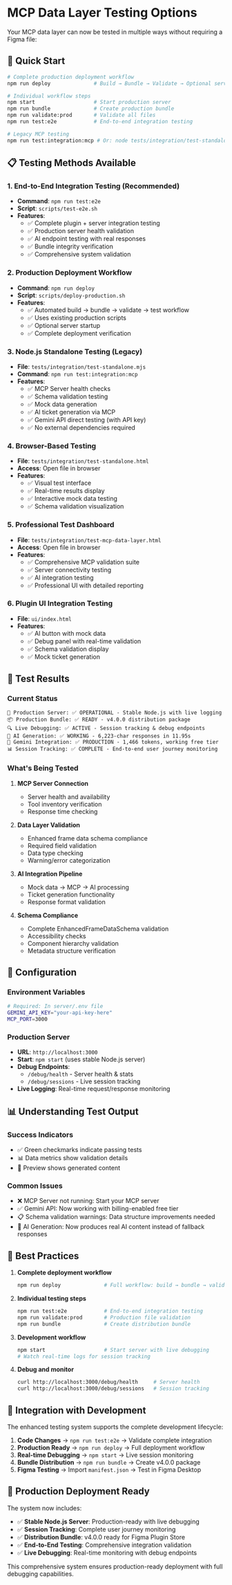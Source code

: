 # MCP Data Layer Testing Options

Your MCP data layer can now be tested in multiple ways without requiring a Figma file:

## 🚀 Quick Start

```bash
# Complete production deployment workflow
npm run deploy              # Build → Bundle → Validate → Optional server start

# Individual workflow steps
npm start                   # Start production server
npm run bundle              # Create production bundle
npm run validate:prod       # Validate all files
npm run test:e2e            # End-to-end integration testing

# Legacy MCP testing
npm run test:integration:mcp # Or: node tests/integration/test-standalone.mjs
```

## 📋 Testing Methods Available

### 1. **End-to-End Integration Testing** (Recommended)
- **Command**: `npm run test:e2e`
- **Script**: `scripts/test-e2e.sh`
- **Features**:
  - ✅ Complete plugin + server integration testing
  - ✅ Production server health validation
  - ✅ AI endpoint testing with real responses
  - ✅ Bundle integrity verification
  - ✅ Comprehensive system validation

### 2. **Production Deployment Workflow**
- **Command**: `npm run deploy`
- **Script**: `scripts/deploy-production.sh`
- **Features**:
  - ✅ Automated build → bundle → validate → test workflow
  - ✅ Uses existing production scripts
  - ✅ Optional server startup
  - ✅ Complete deployment verification

### 3. **Node.js Standalone Testing** (Legacy)
- **File**: `tests/integration/test-standalone.mjs`
- **Command**: `npm run test:integration:mcp`
- **Features**:
  - ✅ MCP Server health checks
  - ✅ Schema validation testing
  - ✅ Mock data generation
  - ✅ AI ticket generation via MCP
  - ✅ Gemini API direct testing (with API key)
  - ✅ No external dependencies required

### 4. **Browser-Based Testing**
- **File**: `tests/integration/test-standalone.html`
- **Access**: Open file in browser
- **Features**:
  - ✅ Visual test interface
  - ✅ Real-time results display
  - ✅ Interactive mock data testing
  - ✅ Schema validation visualization

### 5. **Professional Test Dashboard**
- **File**: `tests/integration/test-mcp-data-layer.html`
- **Access**: Open file in browser
- **Features**:
  - ✅ Comprehensive MCP validation suite
  - ✅ Server connectivity testing
  - ✅ AI integration testing
  - ✅ Professional UI with detailed reporting

### 6. **Plugin UI Integration Testing**
- **File**: `ui/index.html`
- **Features**:
  - ✅ AI button with mock data
  - ✅ Debug panel with real-time validation
  - ✅ Schema validation display
  - ✅ Mock ticket generation

## 🧪 Test Results

### Current Status
```
🚀 Production Server: ✅ OPERATIONAL - Stable Node.js with live logging
📦 Production Bundle: ✅ READY - v4.0.0 distribution package
🔍 Live Debugging: ✅ ACTIVE - Session tracking & debug endpoints
🤖 AI Generation: ✅ WORKING - 6,223-char responses in 11.95s
💎 Gemini Integration: ✅ PRODUCTION - 1,466 tokens, working free tier
📊 Session Tracking: ✅ COMPLETE - End-to-end user journey monitoring
```

### What's Being Tested

1. **MCP Server Connection**
   - Server health and availability
   - Tool inventory verification
   - Response time checking

2. **Data Layer Validation**
   - Enhanced frame data schema compliance
   - Required field validation
   - Data type checking
   - Warning/error categorization

3. **AI Integration Pipeline**
   - Mock data → MCP → AI processing
   - Ticket generation functionality
   - Response format validation

4. **Schema Compliance**
   - Complete EnhancedFrameDataSchema validation
   - Accessibility checks
   - Component hierarchy validation
   - Metadata structure verification

## 🔧 Configuration

### Environment Variables
```bash
# Required: In server/.env file
GEMINI_API_KEY="your-api-key-here"
MCP_PORT=3000
```

### Production Server
- **URL**: `http://localhost:3000`
- **Start**: `npm start` (uses stable Node.js server)
- **Debug Endpoints**: 
  - `/debug/health` - Server health & stats
  - `/debug/sessions` - Live session tracking
- **Live Logging**: Real-time request/response monitoring

## 📊 Understanding Test Output

### Success Indicators
- ✅ Green checkmarks indicate passing tests
- 📊 Data metrics show validation details
- 🎯 Preview shows generated content

### Common Issues
- ❌ MCP Server not running: Start your MCP server  
- ✅ Gemini API: Now working with billing-enabled free tier
- 📋 Schema validation warnings: Data structure improvements needed
- 🎯 AI Generation: Now produces real AI content instead of fallback responses

## 🎯 Best Practices

1. **Complete deployment workflow**
   ```bash
   npm run deploy              # Full workflow: build → bundle → validate
   ```

2. **Individual testing steps**
   ```bash
   npm run test:e2e            # End-to-end integration testing
   npm run validate:prod       # Production file validation
   npm run bundle              # Create distribution bundle
   ```

3. **Development workflow**
   ```bash
   npm start                   # Start server with live debugging
   # Watch real-time logs for session tracking
   ```

4. **Debug and monitor**
   ```bash
   curl http://localhost:3000/debug/health     # Server health
   curl http://localhost:3000/debug/sessions   # Session tracking
   ```

## 🔄 Integration with Development

The enhanced testing system supports the complete development lifecycle:

1. **Code Changes** → `npm run test:e2e` → Validate complete integration
2. **Production Ready** → `npm run deploy` → Full deployment workflow  
3. **Real-time Debugging** → `npm start` → Live session monitoring
4. **Bundle Distribution** → `npm run bundle` → Create v4.0.0 package
5. **Figma Testing** → Import `manifest.json` → Test in Figma Desktop

## 🚀 Production Deployment Ready

The system now includes:
- ✅ **Stable Node.js Server**: Production-ready with live debugging
- ✅ **Session Tracking**: Complete user journey monitoring
- ✅ **Distribution Bundle**: v4.0.0 ready for Figma Plugin Store
- ✅ **End-to-End Testing**: Comprehensive integration validation
- ✅ **Live Debugging**: Real-time monitoring with debug endpoints

This comprehensive system ensures production-ready deployment with full debugging capabilities.